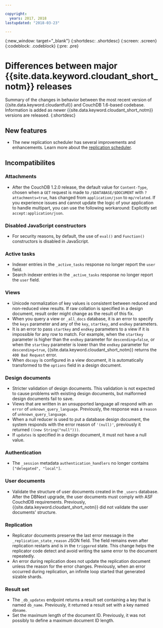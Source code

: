 ```yaml
---

copyright:
  years: 2017, 2018
lastupdated: "2018-03-23"

---
```


{:new_window: target="_blank"}
{:shortdesc: .shortdesc}
{:screen: .screen}
{:codeblock: .codeblock}
{:pre: .pre}

<!-- Acrolinx: 2017-07-12 -->

# Differences between major {{site.data.keyword.cloudant_short_notm}} releases

Summary of the changes in behavior between the most recent version of 
{{site.data.keyword.cloudantfull}} and CouchDB 1.6-based codebase. Information is added as newer {{site.data.keyword.cloudant_short_notm}} 
versions are released.
{:shortdesc}

## New features

- The new replication scheduler has several improvements and enhancements. Learn more about the [replication scheduler](../api/advanced_replication.html#the-replication-scheduler).

## Incompatibilites

### Attachments

- After the CouchDB 1.2.0 release, the default value for `Content-Type`, chosen when a `GET` request is made to `/$DATABASE/$DOCUMENT` with `?attachments=true`, has changed from `application/json` to `mp/related`. If you experience issues and cannot update the logic of your application to handle multipart, you can use the following workaround: Explicitly set `accept:application/json`.

### Disabled JavaScript constructors

- For security reasons, by default, the use of `eval()` and `Function()` constructors is disabled in 
JavaScript.

### Active tasks

-   Indexer entries in the `_active_tasks` response no longer report the `user` field.
-   Search indexer entries in the `_active_tasks` response no longer report the `user` field.

### Views

-   Unicode normalization of key values is consistent between reduced and non-reduced view results. If raw collation is specified in a design document, result order might change as the result of this fix.
-   When you query a view or `_all_docs` database, it is an error to specify the `keys` parameter and any of the `key`, `startkey`, and `endkey` parameters.
-   It is an error to pass `startkey` and `endkey` parameters to a view if it is impossible for any row to match. For example, when the `startkey` parameter is higher than the `endkey` parameter for `descending=false`, or when the `startkey` parameter is lower than the `endkey` parameter for `descending=true`, {{site.data.keyword.cloudant_short_notm}} returns the `400 Bad Request` error.
-   When `dbcopy` is configured in a view document, it is automatically transformed to the `options` field in a design document. 

### Design documents

-   Stricter validation of design documents. This validation is not expected to cause problems with existing design documents, but malformed design documents fail to save.
-   Views that are written in an unsupported language all respond with an `error` of `unknown_query_language`. Previously, the response was a `reason` of `unknown_query_language`.
-   When a null reducer is used to put a database design document, the system responds with the error reason of `'(null)'`, previously it returned `((new String("null")))`.
-   If `updates` is specified in a design document, it must not have a null value.

### Authentication

-   The `_session` metadata `authentication_handlers` no longer contains `["delegated", "local"]`.

### User documents

-   Validate the structure of user documents created in the `_users` database. After the DBNext upgrade, the user documents must comply with ASF CouchdDB requirements. Previously, {{site.data.keyword.cloudant_short_notm}} did not validate the user documents' structure. 

### Replication 

-   Replicator documents preserve the last error message in the `_replication_state_reason` JSON field. The field remains even after replication restarts and is in the `triggered` state. This change helps the replicator code detect and avoid writing the same error to the document repeatedly.
-   An error during replication does not update the replication document unless the reason for the error changes. Previously, when an error occurred during replication, an infinite loop started that generated sizable shards.  

### Result set

-   The `_db_updates` endpoint returns a result set containing a key that is named  `db_name`. Previously, it returned a result set with a key named `dbname`.
-   Set the maximum length of the document ID. Previously, it was not possibly to define a maximum document ID length.





